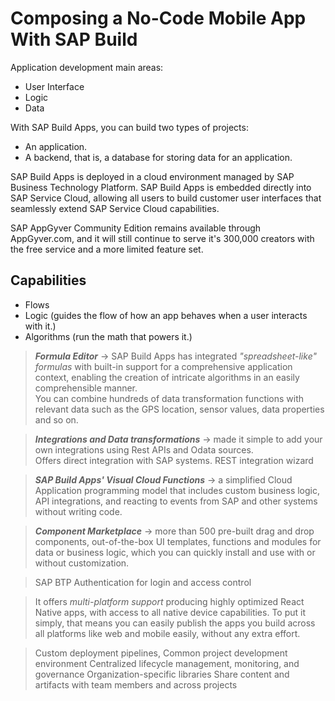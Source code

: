 # Composing a No-Code Mobile App With SAP Build
Application development main areas: 
- User Interface
- Logic
- Data

With SAP Build Apps, you can build two types of projects: 
- An application.
- A backend, that is, a database for storing data for an application.

SAP Build Apps is deployed in a cloud environment managed by SAP Business Technology Platform. SAP Build Apps is embedded directly into SAP Service Cloud, allowing all users to build customer user interfaces that seamlessly extend SAP Service Cloud capabilities.<br>

SAP AppGyver Community Edition remains available through AppGyver.com, and it will still continue to serve it's 300,000 creators with the free service and a more limited feature set.<br>

## Capabilities
- Flows
- Logic (guides the flow of how an app behaves when a user interacts with it.)
- Algorithms (run the math that powers it.)

> ***Formula Editor*** -> SAP Build Apps has integrated *"spreadsheet-like" formulas* with built-in support for a comprehensive application context, enabling the creation of intricate algorithms in an easily comprehensible manner.<br>
> You can combine hundreds of data transformation functions with relevant data such as the GPS location, sensor values, data properties and so on.

> ***Integrations and Data transformations*** -> made it simple to add your own integrations using Rest APIs and Odata sources.<br>
> Offers direct integration with SAP systems.
> REST integration wizard

> ***SAP Build Apps' Visual Cloud Functions*** -> a simplified Cloud Application programming model that includes custom business logic, API integrations, and reacting to events from SAP and other systems without writing code.

> ***Component Marketplace*** -> more than 500 pre-built drag and drop components, out-of-the-box UI templates, functions and modules for data or business logic, which you can quickly install and use with or without customization.

> SAP BTP Authentication for login and access control

> It offers *multi-platform support* producing highly optimized React Native apps, with access to all native device capabilities. To put it simply, that means you can easily publish the apps you build across all platforms like web and mobile easily, without any extra effort.

> Custom deployment pipelines,
> Common project development environment
> Centralized lifecycle management, monitoring, and governance
> Organization-specific libraries
> Share content and artifacts with team members and across projects
